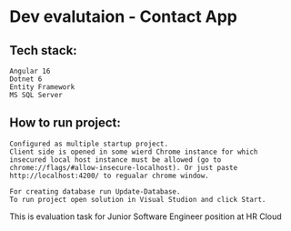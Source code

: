 # Dev evalutaion - Contact App


## Tech stack:
	Angular 16
	Dotnet 6
	Entity Framework
	MS SQL Server

## How to run project:
	Configured as multiple startup project.
	Client side is opened in some wierd Chrome instance for which insecured local host instance must be allowed (go to chrome://flags/#allow-insecure-localhost). Or just paste http://localhost:4200/ to regualar chrome window.
	
	For creating database run Update-Database.
	To run project open solution in Visual Studion and click Start.

 This is evaluation task for Junior Software Engineer position at HR Cloud
